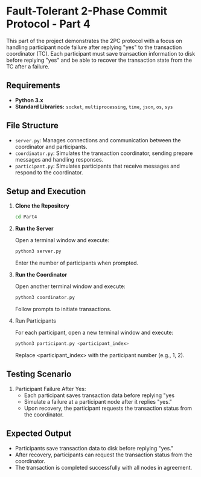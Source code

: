 # Fault-Tolerant 2-Phase Commit Protocol - Part 4

This part of the project demonstrates the 2PC protocol with a focus on handling participant node failure after replying "yes" to the transaction coordinator (TC). Each participant must save transaction information to disk before replying "yes" and be able to recover the transaction state from the TC after a failure.

## Requirements

- **Python 3.x**
- **Standard Libraries:** `socket`, `multiprocessing`, `time`, `json`, `os`, `sys`

## File Structure

- `server.py`: Manages connections and communication between the coordinator and participants.
- `coordinator.py`: Simulates the transaction coordinator, sending prepare messages and handling responses.
- `participant.py`: Simulates participants that receive messages and respond to the coordinator.

## Setup and Execution

1. **Clone the Repository**

   ```bash
   cd Part4
   ```

2. **Run the Server**

   Open a terminal window and execute:

   ```bash
   python3 server.py
   ```

   Enter the number of participants when prompted.

3. **Run the Coordinator**

   Open another terminal window and execute:

   ```bash
   python3 coordinator.py
   ```

   Follow prompts to initiate transactions.

4. Run Participants

   For each participant, open a new terminal window and execute:

   ```bash
   python3 participant.py <participant_index>
   ```

   Replace <participant_index> with the participant number (e.g., 1, 2).

## Testing Scenario

1. Participant Failure After Yes:
   - Each participant saves transaction data before replying "yes
   - Simulate a failure at a participant node after it replies "yes."
   - Upon recovery, the participant requests the transaction status from the coordinator.

## Expected Output

- Participants save transaction data to disk before replying "yes."
- After recovery, participants can request the transaction status from the coordinator.
- The transaction is completed successfully with all nodes in agreement.
